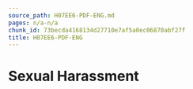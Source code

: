 ```yaml
---
source_path: H07EE6-PDF-ENG.md
pages: n/a-n/a
chunk_id: 73becda4168134d27710e7af5a0ec06870abf27f
title: H07EE6-PDF-ENG
---
```

# Sexual Harassment
